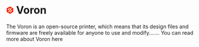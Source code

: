 # <img width="4%" src="img/Voron_logo.png?raw=true" alt="Klipper tutorial 3d printer" title="Klipper tutorial 3d printer" > Voron

The Voron is an open-source printer, which means that its design files and firmware are freely available for anyone to use and modify.......
You can read more about Voron here
